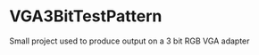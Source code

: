 VGA3BitTestPattern
==================

Small project used to produce output on a 3 bit RGB VGA adapter
